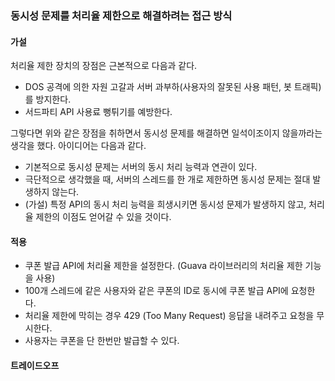 ### 동시성 문제를 처리율 제한으로 해결하려는 접근 방식

#### 가설
처리율 제한 장치의 장점은 근본적으로 다음과 같다.

- DOS 공격에 의한 자원 고갈과 서버 과부하(사용자의 잘못된 사용 패턴, 봇 트래픽)를 방지한다.
- 서드파티 API 사용료 뻥튀기를 예방한다.

그렇다면 위와 같은 장점을 취하면서 동시성 문제를 해결하면 일석이조이지 않을까라는 생각을 했다.
아이디어는 다음과 같다.

- 기본적으로 동시성 문제는 서버의 동시 처리 능력과 연관이 있다.
- 극단적으로 생각했을 때, 서버의 스레드를 한 개로 제한하면 동시성 문제는 절대 발생하지 않는다.
- (가설) 특정 API의 동시 처리 능력을 희생시키면 동시성 문제가 발생하지 않고, 처리율 제한의 이점도 얻어갈 수 있을 것이다.

#### 적용

- 쿠폰 발급 API에 처리율 제한을 설정한다. (Guava 라이브러리의 처리율 제한 기능을 사용)
- 100개 스레드에 같은 사용자와 같은 쿠폰의 ID로 동시에 쿠폰 발급 API에 요청한다.
- 처리율 제한에 막히는 경우 429 (Too Many Request) 응답을 내려주고 요청을 무시한다.
- 사용자는 쿠폰을 단 한번만 발급할 수 있다.

#### 트레이드오프
